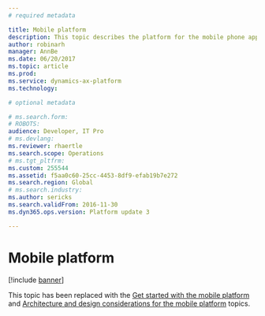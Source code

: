 ```yaml
---
# required metadata

title: Mobile platform 
description: This topic describes the platform for the mobile phone app which enables rich offline and mobile interactions, and an easy-to-use designer experience.
author: robinarh
manager: AnnBe
ms.date: 06/20/2017
ms.topic: article
ms.prod: 
ms.service: dynamics-ax-platform
ms.technology: 

# optional metadata

# ms.search.form: 
# ROBOTS: 
audience: Developer, IT Pro
# ms.devlang: 
ms.reviewer: rhaertle
ms.search.scope: Operations
# ms.tgt_pltfrm: 
ms.custom: 255544
ms.assetid: f5aa0c60-25cc-4453-8df9-efab19b7e272
ms.search.region: Global
# ms.search.industry: 
ms.author: sericks
ms.search.validFrom: 2016-11-30
ms.dyn365.ops.version: Platform update 3

---
```


# Mobile platform

[!include [banner](../../includes/banner.md)]

This topic has been replaced with the [Get started with the mobile platform](mobile-platform-getting-started.md) and [Architecture and design considerations for the mobile platform](mobile-platform-architecture.md) topics.
